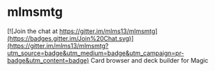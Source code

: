 # mlmsmtg

[![Join the chat at https://gitter.im/mlms13/mlmsmtg](https://badges.gitter.im/Join%20Chat.svg)](https://gitter.im/mlms13/mlmsmtg?utm_source=badge&utm_medium=badge&utm_campaign=pr-badge&utm_content=badge)
Card browser and deck builder for Magic
